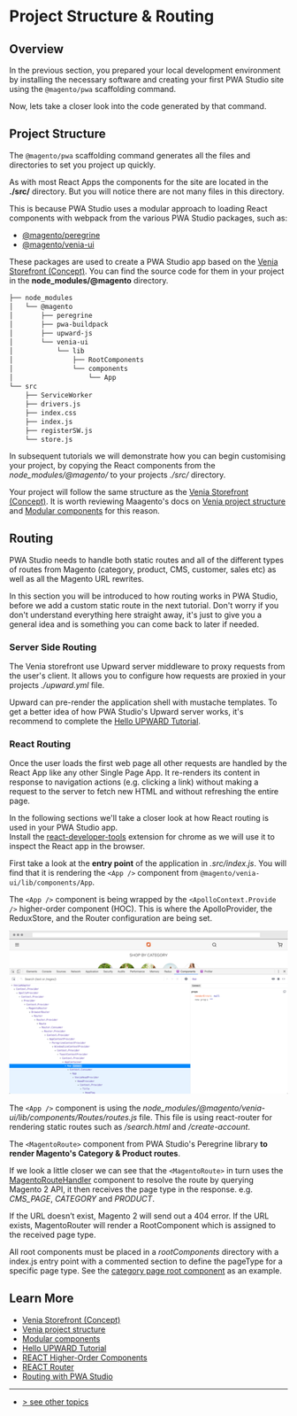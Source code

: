 # Project Structure & Routing

## Overview

In the previous section, you prepared your local development environment by installing the necessary software 
and creating your first PWA Studio site using the `@magento/pwa` scaffolding command. 

Now, lets take a closer look into the code generated by that command.

## Project Structure

The  `@magento/pwa` scaffolding command generates all the files and directories to set you project up quickly. 

As with most React Apps the components for the site are located in the **./src/** directory.
But you will notice there are not many files in this directory.

This is because PWA Studio uses a modular approach to loading React components with webpack from the various PWA Studio packages,
such as:

-   [@magento/peregrine][]
-   [@magento/venia-ui][]

These packages are used to create a PWA Studio app based on the [Venia Storefront (Concept)][].
You can find the source code for them in your project in the **node_modules/@magento** directory.

```tree
├── node_modules
│   └── @magento
│       ├── peregrine
│       ├── pwa-buildpack
│       ├── upward-js
│       └── venia-ui
│           └── lib
│               ├── RootComponents
│               └── components
│                   └── App
└── src
    ├── ServiceWorker
    ├── drivers.js
    ├── index.css
    ├── index.js
    ├── registerSW.js
    └── store.js
```

In subsequent tutorials we will demonstrate how you can begin customising your project, 
by copying the React components from the _node_modules/@magento/_ to your projects _./src/_ directory.

Your project will follow the same structure as the [Venia Storefront (Concept)][].
It is worth reviewing Maagento's docs on [Venia project structure][] and [Modular components][] for this reason.

## Routing

PWA Studio needs to handle both static routes and all of the different types of 
routes from Magento (category, product, CMS, customer, sales etc) as well as all the Magento URL rewrites. 

In this section you will be introduced to how routing works in PWA Studio, before we add a custom static route in the next tutorial.
Don't worry if you don't understand everything here straight away, 
it's just to give you a general idea and is something you can come back to later if needed.

### Server Side Routing

The Venia storefront use Upward server middleware to proxy requests from the user's client. 
It allows you to configure how requests are proxied in your projects _./upward.yml_ file.

Upward can pre-render the application shell with mustache templates. 
To get a better idea of how PWA Studio's Upward server works, it's recommend to complete the [Hello UPWARD Tutorial][].

### React Routing

Once the user loads the first web page all other requests are handled by the React App like any other Single Page App. 
It re-renders its content in response to navigation actions (e.g. clicking a link) without making 
a request to the server to fetch new HTML and without refreshing the entire page.

In the following sections we'll take a closer look at how React routing is used in your PWA Studio app.    
Install the [react-developer-tools][] extension for chrome as we will use it to inspect the React app in the browser.

First take a look at the **entry point** of the application in _.src/index.js_.
You will find that it is rendering the `<App />` component from `@magento/venia-ui/lib/components/App`.

The `<App />` component is being wrapped by the `<ApolloContext.Provide />` higher-order component (HOC).
This is where the ApolloProvider, the ReduxStore, and the Router configuration are being set. 

![react-components][]

The `<App />` component is using the _node_modules/@magento/venia-ui/lib/components/Routes/routes.js_
file.  This file is using react-router for rendering static routes such as _/search.html_ and _/create-account_.    

The `<MagentoRoute>` component from PWA Studio's Peregrine library **to render Magento's Category & Product routes**.

If we look a little closer we can see that the `<MagentoRoute>` in turn uses the [MagentoRouteHandler][] component 
to resolve the route by querying Magento 2 API, 
it then receives the page type in the response. e.g. *CMS_PAGE*, _CATEGORY_ and _PRODUCT_.

If the URL doesn’t exist, Magento 2 will send out a 404 error.
If the URL exists, MagentoRouter will render a RootComponent which is assigned to the received page type.

All root components must be placed in a *rootComponents* directory with a index.js entry point with 
a commented section to define the pageType for a specific page type. See the [category page root component][] as an example.

## Learn More

-   [Venia Storefront (Concept)][]
-   [Venia project structure][]
-   [Modular components][]
-   [Hello UPWARD Tutorial][]
-   [REACT Higher-Order Components][]
-   [REACT Router][]
-   [Routing with PWA Studio][]

---
- [> see other topics](../../README.md#topics)

[Routing with PWA Studio]: https://magento.github.io/pwa-studio/peregrine/routing/
[Venia Storefront (Concept)]: https://magento.github.io/pwa-studio/venia-pwa-concept/
[Venia project structure]: https://magento.github.io/pwa-studio/venia-pwa-concept/project-structure/
[Modular components]: https://magento.github.io/pwa-studio/venia-pwa-concept/features/modular-components/
[Hello UPWARD Tutorial]: https://magento.github.io/pwa-studio/tutorials/hello-upward/simple-server/
[@magento/peregrine]: https://www.npmjs.com/package/@magento/peregrine
[@magento/venia-ui]: https://www.npmjs.com/package/@magento/venia-ui
[react-developer-tools]: https://chrome.google.com/webstore/detail/react-developer-tools/fmkadmapgofadopljbjfkapdkoienihi
[react-components]: ./images/react-components.png
[REACT Higher-Order Components]: https://reactjs.org/docs/higher-order-components.html
[REACT Router]: https://reacttraining.com/react-router/
[MagentoRouteHandler]: https://github.com/magento/pwa-studio/blob/develop/packages/peregrine/lib/Router/magentoRouteHandler.js
[category page root component]: https://github.com/magento/pwa-studio/blob/develop/packages/venia-ui/lib/RootComponents/Category/index.js
